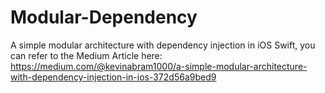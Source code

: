 # Modular-Dependency
A simple modular architecture with dependency injection in iOS Swift, you can refer to the Medium Article here: https://medium.com/@kevinabram1000/a-simple-modular-architecture-with-dependency-injection-in-ios-372d56a9bed9
